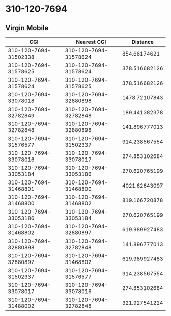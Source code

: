 # 310-120-7694
## Virgin Mobile


| CGI | Nearest CGI | Distance |
|-----|-------------|----------|
| 310-120-7694-31502338 | 310-120-7694-31578624 | 854.66174621 |
| 310-120-7694-31578625 | 310-120-7694-31578624 | 378.516682126 |
| 310-120-7694-31578624 | 310-120-7694-31578625 | 378.516682126 |
| 310-120-7694-33078018 | 310-120-7694-32880898 | 1478.72107843 |
| 310-120-7694-32782849 | 310-120-7694-32782848 | 189.441382378 |
| 310-120-7694-32782848 | 310-120-7694-32880898 | 141.896777013 |
| 310-120-7694-31576577 | 310-120-7694-31502337 | 914.238567554 |
| 310-120-7694-33078016 | 310-120-7694-33078017 | 274.853102684 |
| 310-120-7694-33053184 | 310-120-7694-33053186 | 270.620765199 |
| 310-120-7694-31468801 | 310-120-7694-31468800 | 4021.62643097 |
| 310-120-7694-31468800 | 310-120-7694-31468802 | 819.166720878 |
| 310-120-7694-33053186 | 310-120-7694-33053184 | 270.620765199 |
| 310-120-7694-31468802 | 310-120-7694-32880897 | 619.989927483 |
| 310-120-7694-32880898 | 310-120-7694-32782848 | 141.896777013 |
| 310-120-7694-32880897 | 310-120-7694-31468802 | 619.989927483 |
| 310-120-7694-31502337 | 310-120-7694-31576577 | 914.238567554 |
| 310-120-7694-33078017 | 310-120-7694-33078016 | 274.853102684 |
| 310-120-7694-31488002 | 310-120-7694-32782848 | 321.927541224 |
